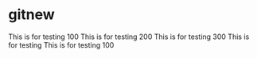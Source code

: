 # gitnew
This is for testing 100
This is for testing 200
This is for testing 300
This is for testing
This is for testing 100
